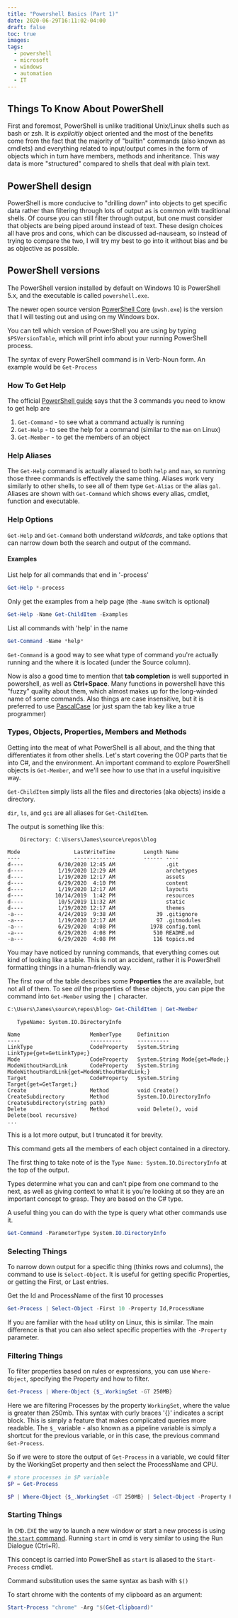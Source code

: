```yaml
---
title: "Powershell Basics (Part 1)"
date: 2020-06-29T16:11:02-04:00
draft: false
toc: true
images:
tags:
  - powershell
  - microsoft
  - windows
  - automation
  - IT
---
```


## Things To Know About PowerShell

First and foremost,
PowerShell is unlike traditional Unix/Linux shells such as bash or zsh.
It is _explicitly_ object oriented and the most of the benefits come from the
fact that the majority of "builtin" commands (also known as cmdlets) and
everything related to input/output comes in the form of
objects which in turn have members, methods and inheritance.
This way data is more "structured" compared to shells that deal with plain text.

## PowerShell design

PowerShell is more conducive to "drilling down" into objects to get specific data
rather than filtering through lots of output as is common with traditional shells.
Of course you can still filter through output, but one must consider that objects
are being piped around instead of text.
These design choices all have pros and cons, which can be discussed ad-nauseam,
so instead of trying to compare the two, I will try my best to go into it without
bias and be as objective as possible.

## PowerShell versions

The PowerShell version installed by default on Windows 10 is PowerShell 5.x,
and the executable is called `powershell.exe`.

The newer open source version [PowerShell Core](https://github.com/PowerShell/PowerShell)
(`pwsh.exe`) is the version that I will testing out and using on my Windows box.

You can tell which version of PowerShell you are using by typing `$PSVersionTable`,
which will print info about your running PowerShell process.

The syntax of every PowerShell command is in Verb-Noun form.
An example would be `Get-Process`

### How To Get Help

The official [PowerShell guide](https://docs.microsoft.com/en-us/powershell/scripting/learn/ps101/02-help-system?view=powershell-7)
says that the 3 commands you need to know to get help are

1. `Get-Command` - to see what a command actually is running
1. `Get-Help` - to see the help for a command (similar to the `man` on Linux)
1. `Get-Member` - to get the members of an object

### Help Aliases

The `Get-Help` command is actually aliased to both `help` and `man`, so running
those three commands is effectively the same thing. Aliases work very similarly
to other shells, to see all of them type `Get-Alias` or the alias `gal`. Aliases
are shown with `Get-Command` which shows every alias, cmdlet, function and
executable.

### Help Options

`Get-Help` and `Get-Command` both understand _wildcards_, and take options that can
narrow down both the search and output of the command.

#### Examples

List help for all commands that end in '-process'

```powershell
Get-Help *-process
```

Only get the examples from a help page (the `-Name` switch is optional)

```powershell
Get-Help -Name Get-ChildItem -Examples
```

List all commands with 'help' in the name

```powershell
Get-Command -Name *help*
```

`Get-Command` is a good way to see what type of command you're actually running
and the where it is located (under the Source column).

Now is also a good time to mention that **tab completion** is well supported in
powershell, as well as **Ctrl+Space**. Many functions in powershell have this
"fuzzy" quality about them, which almost makes up for the long-winded name
of some commands. Also things are case insensitive, but it is preferred
to use [PascalCase](https://techterms.com/definition/pascalcase#:~:text=PascalCase%20is%20a%20naming%20convention,in%20PascalCase%20is%20always%20capitalized.)
(or just spam the tab key like a true programmer)

### Types, Objects, Properties, Members and Methods

Getting into the meat of what PowerShell is all about, and the thing that differentiates
it from other shells. Let's start covering the OOP parts that tie into C#, and the environment.
An important command to explore PowerShell objects is `Get-Member`, and we'll see how to use
that in a useful inquisitive way.

`Get-ChildItem` simply lists all the files and directories (aka objects)
inside a directory.

`dir`, `ls`, and `gci` are all aliases for `Get-ChildItem`.

The output is something like this:

```text
    Directory: C:\Users\James\source\repos\blog

Mode                 LastWriteTime         Length Name
----                 -------------         ------ ----
d----           6/30/2020 12:45 AM                .git
d----           1/19/2020 12:29 AM                archetypes
d----           1/19/2020 12:17 AM                assets
d----           6/29/2020  4:10 PM                content
d----           1/19/2020 12:17 AM                layouts
d----          10/14/2019  1:42 PM                resources
d----           10/5/2019 11:32 AM                static
d----           1/19/2020 12:17 AM                themes
-a---           4/24/2019  9:38 AM             39 .gitignore
-a---           1/19/2020 12:17 AM             97 .gitmodules
-a---           6/29/2020  4:08 PM           1978 config.toml
-a---           6/29/2020  4:08 PM            510 README.md
-a---           6/29/2020  4:08 PM            116 topics.md

```

You may have noticed by running commands, that everything comes out kind of
looking like a table. This is not an accident, rather it is PowerShell
formatting things in a human-friendly way.

The first row of the table describes some **Properties** the are available, but not all of them.
To see _all_ the properties of these objects, you can pipe the command into `Get-Member`
using the `|` character.

```powershell
C:\Users\James\source\repos\blog> Get-ChildItem | Get-Member
```

```text
   TypeName: System.IO.DirectoryInfo

Name                      MemberType     Definition
----                      ----------     ----------
LinkType                  CodeProperty   System.String LinkType{get=GetLinkType;}
Mode                      CodeProperty   System.String Mode{get=Mode;}
ModeWithoutHardLink       CodeProperty   System.String ModeWithoutHardLink{get=ModeWithoutHardLink;}
Target                    CodeProperty   System.String Target{get=GetTarget;}
Create                    Method         void Create()
CreateSubdirectory        Method         System.IO.DirectoryInfo CreateSubdirectory(string path)
Delete                    Method         void Delete(), void Delete(bool recursive)
...
```

This is a lot more output, but I truncated it for brevity.

This command gets all the members of each object contained in a directory.

The first thing to take note of is the `Type Name: System.IO.DirectoryInfo` at the
top of the output.

Types determine what you can and can't pipe from one command to the next, as well
as giving context to what it is you're looking at so they are an important concept
to grasp. They are based on the C# type.

A useful thing you can do with the type is query what other commands use it.

```powershell
Get-Command -ParameterType System.IO.DirectoryInfo
```

### Selecting Things

To narrow down output for a specific thing (thinks rows and columns),
the command to use is `Select-Object`.
It is useful for getting specific Properties, or getting the First, or Last
entries.

Get the Id and ProcessName of the first 10 processes

```powershell
Get-Process | Select-Object -First 10 -Property Id,ProcessName
```

If you are familiar with the `head` utility on Linux, this is similar. The main
difference is that you can also select specific properties with the `-Property`
parameter.

### Filtering Things

To filter properties based on rules or expressions, you can use `Where-Object`,
specifying the Property and how to filter.

```powershell
Get-Process | Where-Object {$_.WorkingSet -GT 250MB}
```

Here we are filtering Processes by the property `WorkingSet`, where the value
is greater than 250mb.
This syntax with curly braces '{}' indicates a script block. This is simply a
feature that makes complicated queries more readable.
The `$_` variable - also known as a pipeline variable is simply a shortcut for
the previous variable, or in this case, the previous command `Get-Process`.

So if we were to store the output of `Get-Process` in a variable, we could filter by the
WorkingSet property and then select the ProcessName and CPU.

```powershell
# store processes in $P variable
$P = Get-Process

$P | Where-Object {$_.WorkingSet -GT 250MB} | Select-Object -Property ProcessName,CPU
```

### Starting Things

In `CMD.EXE` the way to launch a new window or start a new process is using
[the `start` command](https://docs.microsoft.com/en-us/windows-server/administration/windows-commands/start).
Running `start` in cmd is very similar to using the Run Dialogue (Ctrl+R).

This concept is carried into PowerShell as `start` is aliased to the
`Start-Process` cmdlet.

Command substitution uses the same syntax as bash with `$()`

To start chrome with the contents of my clipboard as an argument:

```powershell
Start-Process "chrome" -Arg "$(Get-Clipboard)"
```
